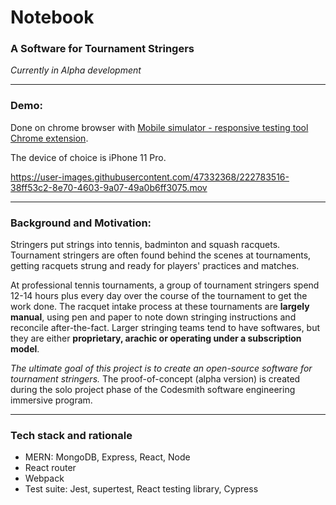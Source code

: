 # Notebook
### A Software for Tournament Stringers
_Currently in Alpha development_

-----------------------

### Demo:

Done on chrome browser with [Mobile simulator - responsive testing tool Chrome extension](https://chrome.google.com/webstore/detail/mobile-simulator-responsi/ckejmhbmlajgoklhgbapkiccekfoccmk). 

The device of choice is iPhone 11 Pro.

https://user-images.githubusercontent.com/47332368/222783516-38ff53c2-8e70-4603-9a07-49a0b6ff3075.mov

-----------------------

### Background and Motivation:

Stringers put strings into tennis, badminton and squash racquets. Tournament stringers are often found behind the scenes at tournaments, getting racquets strung and ready for players' practices and matches. 

At professional tennis tournaments, a group of tournament stringers spend 12-14 hours plus every day over the course of the tournament to get the work done. The racquet intake process at these tournaments are **largely manual**, using pen and paper to note down stringing instructions and reconcile after-the-fact. Larger stringing teams tend to have softwares, but they are either **proprietary, arachic or operating under a subscription model**.

_The ultimate goal of this project is to create an open-source software for tournament stringers._ The proof-of-concept (alpha version) is created during the solo project phase of the Codesmith software engineering immersive program.

------------------------

### Tech stack and rationale

- MERN: MongoDB, Express, React, Node
- React router
- Webpack
- Test suite: Jest, supertest, React testing library, Cypress

